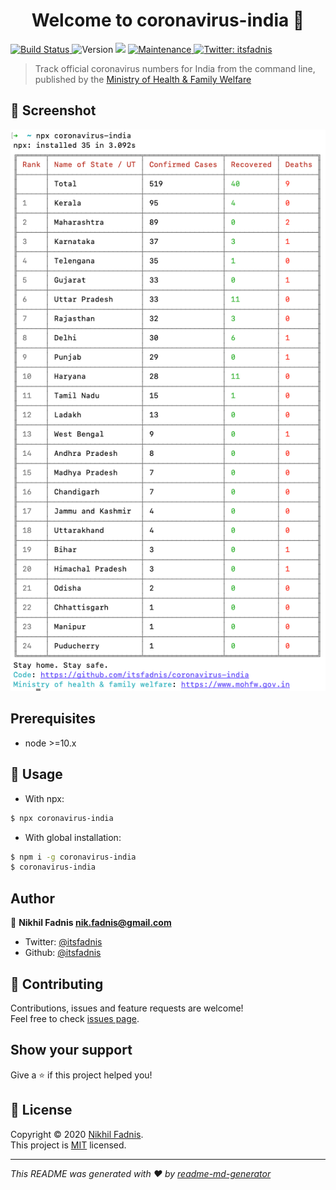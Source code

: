 <h1 align="center">Welcome to coronavirus-india 👋</h1>
<p>
  <a href='https://semaphoreci.com/itsfadnis/coronavirus-india'>
    <img src='https://semaphoreci.com/api/v1/itsfadnis/coronavirus-india/branches/master/badge.svg' alt='Build Status' />
  </a>
  <img alt="Version" src="https://img.shields.io/badge/version-3.0.0-blue.svg?cacheSeconds=2592000" />
  <img src="https://img.shields.io/badge/node-%3E%3D10.x-blue.svg" />
  <a href="https://github.com/itsfadnis/coronavirus-india/graphs/commit-activity" target="_blank">
    <img alt="Maintenance" src="https://img.shields.io/badge/Maintained%3F-yes-green.svg" />
  </a>
  <a href="https://twitter.com/itsfadnis" target="_blank">
    <img alt="Twitter: itsfadnis" src="https://img.shields.io/twitter/follow/itsfadnis.svg?style=social" />
  </a>
</p>

> Track official coronavirus numbers for India from the command line, published by the [Ministry of Health & Family Welfare](https://www.mohfw.gov.in)

## 📸 Screenshot
![Preview](./screenshot.png)

## Prerequisites

- node >=10.x

## 🚀 Usage

- With npx:

```sh
$ npx coronavirus-india
```

- With global installation:

```sh
$ npm i -g coronavirus-india
$ coronavirus-india
```

## Author

👤 **Nikhil Fadnis <nik.fadnis@gmail.com>**

* Twitter: [@itsfadnis](https://twitter.com/itsfadnis)
* Github: [@itsfadnis](https://github.com/itsfadnis)

## 🤝 Contributing

Contributions, issues and feature requests are welcome!<br />Feel free to check [issues page](https://github.com/itsfadnis/coronavirus-india/issues).

## Show your support

Give a ⭐️ if this project helped you!

## 📝 License

Copyright © 2020 [Nikhil Fadnis](https://github.com/itsfadnis).<br />
This project is [MIT](https://github.com/itsfadnis/coronavirus-india/blob/master/LICENSE) licensed.

***
_This README was generated with ❤️ by [readme-md-generator](https://github.com/kefranabg/readme-md-generator)_
